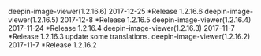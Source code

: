 deepin-image-viewer(1.2.16.6) 2017-12-25
    *Release 1.2.16.6
deepin-image-viewer(1.2.16.5) 2017-12-8
    *Release 1.2.16.5
deepin-image-viewer(1.2.16.4) 2017-11-24
    *Release 1.2.16.4
deepin-image-viewer(1.2.16.3) 2017-11-7
    *Release 1.2.16.3
    update some translations.
deepin-image-viewer(1.2.16.2) 2017-11-7
    *Release 1.2.16.2
